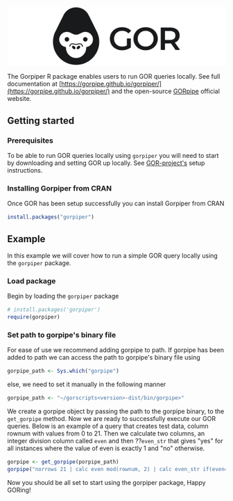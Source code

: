 ![](man/figures/logo.svg)

The Gorpiper R package enables users to run GOR queries locally. 
See full documentation at [https://gorpipe.github.io/gorpiper/](https://gorpipe.github.io/gorpiper/) and the open-source [GORpipe](https://gorpipe.org) official website.

## Getting started

### Prerequisites

To be able to run GOR queries locally using `gorpiper` you will need to start by downloading and setting GOR up locally. See [GOR-project's](https://gorpipe.org/blog/getting-started-with-gor) setup instructions.

### Installing Gorpiper from CRAN

Once GOR has been setup successfully you can install Gorpiper from CRAN

``` r
install.packages("gorpiper")
```

## Example
In this example we will cover how to run a simple GOR query locally using the `gorpiper` package. 

### Load package

Begin by loading the `gorpiper` package

``` r
# install.packages('gorpiper')
require(gorpiper)
```

### Set path to gorpipe's binary file

For ease of use we recommend adding gorpipe to path. If gorpipe has been added to path we can access the path to gorpipe's binary file using

``` r
gorpipe_path <- Sys.which("gorpipe")
```

else, we need to set it manually in the following manner

``` r
gorpipe_path <- "~/gorscripts<version>-dist/bin/gorpipe>"
```

We create a gorpipe object by passing the path to the gorpipe binary, to the `get_gorpipe` method.
Now we are ready to successfully execute our GOR queries. 
Below is an example of a query that creates test data, column rownum with values from 0 to 21. Then we calculate two columns, an integer division column called `even` and then ??`even_str` that gives "yes" for all instances where the value of even is exactly 1 and "no" otherwise.

``` r
gorpipe <- get_gorpipe(porpipe_path)
gorpipe("norrows 21 | calc even mod(rownum, 2) | calc even_str if(even==1,'yes','no')")
```

Now you should be all set to start using the gorpiper package, Happy GORing!
